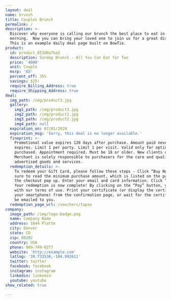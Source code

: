 ```yaml
---
layout: deal
name: brunch
title: Couples Brunch
permalink: /
description: >-
  Discover why everyone is calling our brunch the best place to eat in the
  morning.  Now you can bring your loved one to join us for a great discount!
  This is an example daily deal page built on BowTie.
product:
  id: product_853d0a7ba2
  description: Sunday Brunch - All You Can Eat for Two
  price: '4000'
  unit: Couple
  msrp: '65'
  percent_off: 35%
  savings: $25!
  require_Billing_Address: true
  require_Shipping_Address: true
deal:
  img_path: /img/product3.jpg
  gallery:
    img1_path: /img/product3.jpg
    img2_path: /img/product1.jpg
    img3_path: /img/product2.jpg
    img4_path: null
  expiration_on: 07/01/2020
  expiration_msg: 'Sorry, this deal is no longer available.'
  fineprint: >-
    Promotional value expires 120 days after purchase. Amount paid never
    expires. Limit 1 per party. Limit 1 per visit. Valid only for option
    purchased. Appointment required. Must be 18 or older. New clients only.
    Merchant is solely responsible to purchasers for the care and quality of the
    advertised goods and services.
  redemption_details: >-
    To redeem your Gift Card, please follow these steps - Click “Buy Now” be
    sure to read the minimum purchase amount, which is listed on the page and in
    the checkout pop up. Enter your email and card information. Click “Pay.”
    Your redemption is now complete! By clicking on the “Pay” button, you agree
    with our terms of use. Print your certificate (or display the certificate on
    your smartphone) from the confirmation page, or wait for the certificate to
    be emailed to you.
  redemption_page_url: /vouchers/tapas
company:
  image_path: /img/logo-badge.png
  name: Company Name
  address: 1644 Platte
  city: Denver
  state: CO
  zip: 80202
  country: USA
  phone: 909-749-8277
  website: 'http://example.com'
  latlng: '39.733536,-104.992611'
  twitter: twitter
  facebook: facebook
  instagram: instagram
  linkedin: linkedin
  youtube: youtube
show_related: true

---
```


